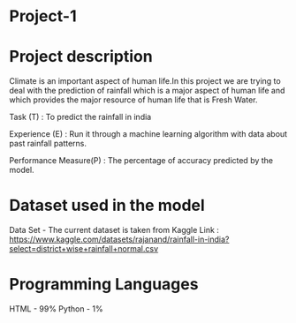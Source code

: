 # Project-1

# Project description
Climate is an important aspect of human life.In this project we are trying to deal with the prediction of rainfall which is a major aspect of human life and which provides the major resource of human life that is Fresh Water.

Task (T) : To predict the rainfall in india

Experience (E) : Run it through a machine learning algorithm with data about past rainfall patterns.

Performance Measure(P) : The percentage of accuracy predicted by the model.

# Dataset used in the model
Data Set - The current dataset is taken from Kaggle
Link : https://www.kaggle.com/datasets/rajanand/rainfall-in-india?select=district+wise+rainfall+normal.csv

# Programming Languages
HTML - 99%
Python - 1%
